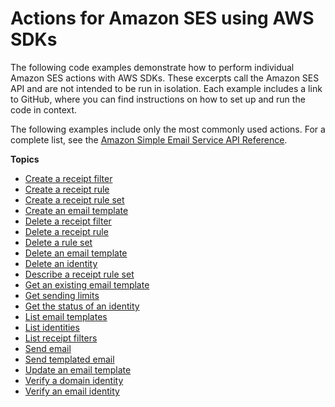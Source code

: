 # Actions for Amazon SES using AWS SDKs<a name="service_code_examples_ses_actions"></a>

The following code examples demonstrate how to perform individual Amazon SES actions with AWS SDKs\. These excerpts call the Amazon SES API and are not intended to be run in isolation\. Each example includes a link to GitHub, where you can find instructions on how to set up and run the code in context\.

 The following examples include only the most commonly used actions\. For a complete list, see the [Amazon Simple Email Service API Reference](https://docs.aws.amazon.com/ses/latest/APIReference/Welcome.html)\. 

**Topics**
+ [Create a receipt filter](example_ses_CreateReceiptFilter_section.md)
+ [Create a receipt rule](example_ses_CreateReceiptRule_section.md)
+ [Create a receipt rule set](example_ses_CreateReceiptRuleSet_section.md)
+ [Create an email template](example_ses_CreateTemplate_section.md)
+ [Delete a receipt filter](example_ses_DeleteReceiptFilter_section.md)
+ [Delete a receipt rule](example_ses_DeleteReceiptRule_section.md)
+ [Delete a rule set](example_ses_DeleteReceiptRuleSet_section.md)
+ [Delete an email template](example_ses_DeleteTemplate_section.md)
+ [Delete an identity](example_ses_DeleteIdentity_section.md)
+ [Describe a receipt rule set](example_ses_DescribeReceiptRuleSet_section.md)
+ [Get an existing email template](example_ses_GetTemplate_section.md)
+ [Get sending limits](example_ses_GetSendQuota_section.md)
+ [Get the status of an identity](example_ses_GetIdentityVerificationAttributes_section.md)
+ [List email templates](example_ses_ListTemplates_section.md)
+ [List identities](example_ses_ListIdentities_section.md)
+ [List receipt filters](example_ses_ListReceiptFilters_section.md)
+ [Send email](example_ses_SendEmail_section.md)
+ [Send templated email](example_ses_SendTemplatedEmail_section.md)
+ [Update an email template](example_ses_UpdateTemplate_section.md)
+ [Verify a domain identity](example_ses_VerifyDomainIdentity_section.md)
+ [Verify an email identity](example_ses_VerifyEmailIdentity_section.md)
